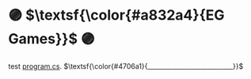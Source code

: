 # 🟣 $\textsf{\color{#a832a4}{EG Games}}$ 🟣
test [program.cs](Program.cs).
 $\textsf{\color{#4706a1}{___________________________}}$

